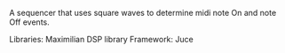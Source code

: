 A sequencer that uses square waves to determine midi note On and note Off events. 

Libraries: Maximilian DSP library
Framework: Juce
